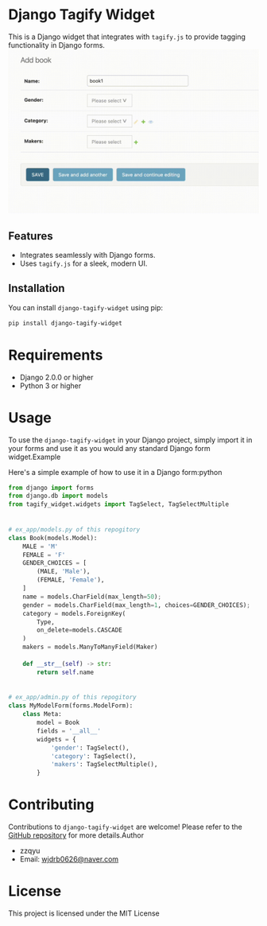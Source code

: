 
# Django Tagify Widget

This is a Django widget that integrates with `tagify.js` to provide tagging functionality in Django forms.
![](demo.gif)

## Features

- Integrates seamlessly with Django forms.
- Uses `tagify.js` for a sleek, modern UI.

## Installation

You can install `django-tagify-widget` using pip:

```bash
pip install django-tagify-widget
```
# Requirements
- Django 2.0.0 or higher
- Python 3 or higher

# Usage

To use the ```django-tagify-widget``` in your Django project, simply import it in your forms and use it as you would any standard Django form widget.Example

Here's a simple example of how to use it in a Django form:python
```python
from django import forms
from django.db import models
from tagify_widget.widgets import TagSelect, TagSelectMultiple


# ex_app/models.py of this repogitory
class Book(models.Model):
    MALE = 'M'
    FEMALE = 'F'
    GENDER_CHOICES = [
        (MALE, 'Male'),
        (FEMALE, 'Female'),
    ]
    name = models.CharField(max_length=50);
    gender = models.CharField(max_length=1, choices=GENDER_CHOICES);
    category = models.ForeignKey(
        Type,
        on_delete=models.CASCADE
    )
    makers = models.ManyToManyField(Maker)

    def __str__(self) -> str:
        return self.name


# ex_app/admin.py of this repogitory
class MyModelForm(forms.ModelForm):
    class Meta:
        model = Book
        fields = '__all__'
        widgets = {
            'gender': TagSelect(),
            'category': TagSelect(),
            'makers': TagSelectMultiple(),
        }
```

# Contributing

Contributions to ```django-tagify-widget``` are welcome! Please refer to the [GitHub repository](https://github.com/zzqyu/django-tagify-widget) for more details.Author
- zzqyu
- Email: [wjdrb0626@naver.com]()

# License

This project is licensed under the MIT License 